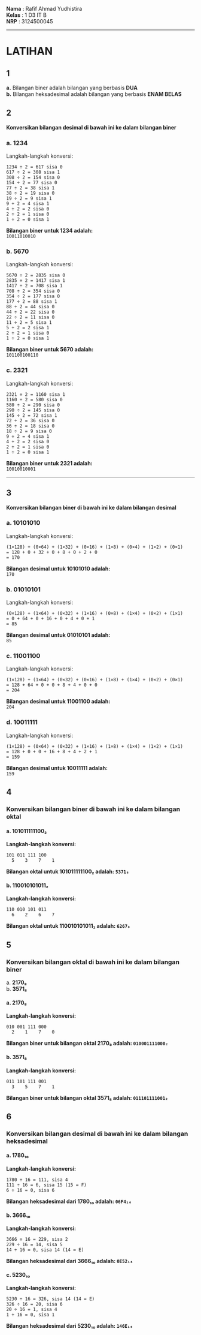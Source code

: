 **Nama** : Rafif Ahmad Yudhistira  
**Kelas** : 1 D3 IT B  
**NRP** : 3124500045  

---

# **LATIHAN**  

## **1**  
**a.** Bilangan biner adalah bilangan yang berbasis **DUA**  
**b.** Bilangan heksadesimal adalah bilangan yang berbasis **ENAM BELAS**  

## **2**  
**Konversikan bilangan desimal di bawah ini ke dalam bilangan biner**  

### **a. 1234**  
Langkah-langkah konversi:  
```
1234 ÷ 2 = 617 sisa 0  
617 ÷ 2 = 308 sisa 1  
308 ÷ 2 = 154 sisa 0  
154 ÷ 2 = 77 sisa 0  
77 ÷ 2 = 38 sisa 1  
38 ÷ 2 = 19 sisa 0  
19 ÷ 2 = 9 sisa 1  
9 ÷ 2 = 4 sisa 1  
4 ÷ 2 = 2 sisa 0  
2 ÷ 2 = 1 sisa 0  
1 ÷ 2 = 0 sisa 1  
```
**Bilangan biner untuk 1234 adalah:**  
`10011010010`

### **b. 5670**  
Langkah-langkah konversi:  
```
5670 ÷ 2 = 2835 sisa 0  
2835 ÷ 2 = 1417 sisa 1  
1417 ÷ 2 = 708 sisa 1  
708 ÷ 2 = 354 sisa 0  
354 ÷ 2 = 177 sisa 0  
177 ÷ 2 = 88 sisa 1  
88 ÷ 2 = 44 sisa 0  
44 ÷ 2 = 22 sisa 0  
22 ÷ 2 = 11 sisa 0  
11 ÷ 2 = 5 sisa 1  
5 ÷ 2 = 2 sisa 1  
2 ÷ 2 = 1 sisa 0  
1 ÷ 2 = 0 sisa 1  
```
**Bilangan biner untuk 5670 adalah:**  
`101100100110`

### **c. 2321**  
Langkah-langkah konversi:  
```
2321 ÷ 2 = 1160 sisa 1  
1160 ÷ 2 = 580 sisa 0  
580 ÷ 2 = 290 sisa 0  
290 ÷ 2 = 145 sisa 0  
145 ÷ 2 = 72 sisa 1  
72 ÷ 2 = 36 sisa 0  
36 ÷ 2 = 18 sisa 0  
18 ÷ 2 = 9 sisa 0  
9 ÷ 2 = 4 sisa 1  
4 ÷ 2 = 2 sisa 0  
2 ÷ 2 = 1 sisa 0  
1 ÷ 2 = 0 sisa 1  
```
**Bilangan biner untuk 2321 adalah:**  
`10010010001`

---

## **3**  
**Konversikan bilangan biner di bawah ini ke dalam bilangan desimal**  

### **a. 10101010**  
Langkah-langkah konversi:  
```
(1×128) + (0×64) + (1×32) + (0×16) + (1×8) + (0×4) + (1×2) + (0×1)  
= 128 + 0 + 32 + 0 + 8 + 0 + 2 + 0  
= 170  
```
**Bilangan desimal untuk 10101010 adalah:**  
`170`

### **b. 01010101**  
Langkah-langkah konversi:  
```
(0×128) + (1×64) + (0×32) + (1×16) + (0×8) + (1×4) + (0×2) + (1×1)  
= 0 + 64 + 0 + 16 + 0 + 4 + 0 + 1  
= 85  
```
**Bilangan desimal untuk 01010101 adalah:**  
`85`

### **c. 11001100**  
Langkah-langkah konversi:  
```
(1×128) + (1×64) + (0×32) + (0×16) + (1×8) + (1×4) + (0×2) + (0×1)  
= 128 + 64 + 0 + 0 + 8 + 4 + 0 + 0  
= 204  
```
**Bilangan desimal untuk 11001100 adalah:**  
`204`

### **d. 10011111**  
Langkah-langkah konversi:  
```
(1×128) + (0×64) + (0×32) + (1×16) + (1×8) + (1×4) + (1×2) + (1×1)  
= 128 + 0 + 0 + 16 + 8 + 4 + 2 + 1  
= 159  
```
**Bilangan desimal untuk 10011111 adalah:**  
`159`
## **4**
### Konversikan bilangan biner di bawah ini ke dalam bilangan oktal

#### **a. 101011111100₂**
**Langkah-langkah konversi:**
```
101 011 111 100
  5    3    7    1
```
**Bilangan oktal untuk 101011111100₂ adalah: `5371₈`**

#### **b. 110010101011₂**
**Langkah-langkah konversi:**
```
110 010 101 011
  6    2    6    7
```
**Bilangan oktal untuk 110010101011₂ adalah: `6267₈`**

## **5**

### Konversikan bilangan oktal di bawah ini ke dalam bilangan biner

a. **2170₈**  
b. **3571₈**

#### **a. 2170₈**
**Langkah-langkah konversi:**
```
010 001 111 000
  2    1    7    0
```
**Bilangan biner untuk bilangan oktal 2170₈ adalah: `010001111000₂`**

#### **b. 3571₈**
**Langkah-langkah konversi:**
```
011 101 111 001
  3    5    7    1
```
**Bilangan biner untuk bilangan oktal 3571₈ adalah: `011101111001₂`**

## **6**

### Konversikan bilangan desimal di bawah ini ke dalam bilangan heksadesimal

#### **a. 1780₁₀**
**Langkah-langkah konversi:**
```
1780 ÷ 16 = 111, sisa 4
111 ÷ 16 = 6, sisa 15 (15 = F)
6 ÷ 16 = 0, sisa 6
```
**Bilangan heksadesimal dari 1780₁₀ adalah: `06F4₁₆`**

#### **b. 3666₁₀**
**Langkah-langkah konversi:**
```
3666 ÷ 16 = 229, sisa 2
229 ÷ 16 = 14, sisa 5
14 ÷ 16 = 0, sisa 14 (14 = E)
```
**Bilangan heksadesimal dari 3666₁₀ adalah: `0E52₁₆`**

#### **c. 5230₁₀**
**Langkah-langkah konversi:**
```
5230 ÷ 16 = 326, sisa 14 (14 = E)
326 ÷ 16 = 20, sisa 6
20 ÷ 16 = 1, sisa 4
1 ÷ 16 = 0, sisa 1
```
**Bilangan heksadesimal dari 5230₁₀ adalah: `146E₁₆`**
